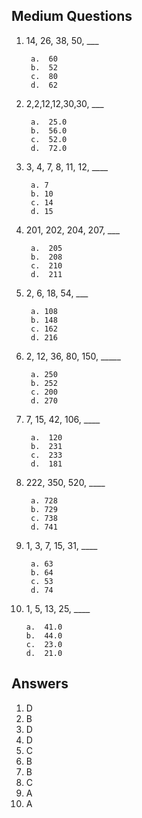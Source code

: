 ## Medium Questions

1. 14, 26, 38, 50, ___

        a.  60
        b.  52
        c.  80
        d.  62
          
2. 2,2,12,12,30,30, ___

        a.  25.0
        b.  56.0
        c.  52.0
        d.  72.0
          
3. 3, 4, 7, 8, 11, 12, ____

        a. 7
        b. 10
        c. 14
        d. 15
      
4. 201, 202, 204, 207, ___

        a.  205
        b.  208
        c.  210
        d.  211

5. 2, 6, 18, 54, ___

        a. 108
        b. 148
        c. 162
        d. 216
             
6. 2, 12, 36, 80, 150, _____

        a. 250 
        b. 252 
        c. 200 
        d. 270

7. 7, 15, 42, 106, ____

        a.  120
        b.  231
        c.  233
        d.  181
           
8. 222, 350, 520, ____ 
  
        a. 728
        b. 729
        c. 738
        d. 741
         
9. 1, 3, 7, 15, 31, ____

        a. 63
        b. 64
        c. 53
        d. 74
   
10.  1, 5, 13, 25, ____


         a.  41.0
         b.  44.0
         c.  23.0
         d.  21.0


## Answers
1. D
2. B
3. D
4. D
5. C
6. B
7. B
8. C
9. A
10. A
